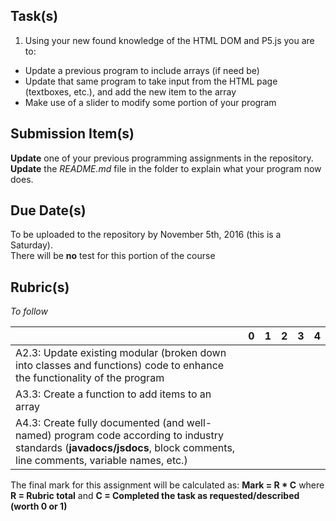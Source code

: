 
Task(s)
-------
1. Using your new found knowledge of the HTML DOM and P5.js you are to:
  * Update a previous program to include arrays (if need be)
  * Update that same program to take input from the HTML page (textboxes, etc.), and add the new item to the array
  * Make use of a slider to modify some portion of your program

Submission Item(s)
------------------
**Update** one of your previous programming assignments in the repository.  
**Update** the _README.md_ file in the folder to explain what your program now does.

Due Date(s)
-------------
To be uploaded to the repository by November 5th, 2016 (this is a Saturday).  
There will be **no** test for this portion of the course

Rubric(s)
---------
_To follow_

|                                          | 0    | 1    | 2    | 3    | 4    |
| ---------------------------------------- | ---- | ---- | ---- | ---- | ---- |
| A2.3: Update existing modular (broken down into classes and functions) code to enhance the functionality of the program |      |      |      |      |      |
| A3.3: Create a function to add items to an array  |      |      |      |      |      |
| A4.3: Create fully documented (and well-named) program code according to industry standards (**javadocs/jsdocs**, block comments, line comments, variable names, etc.) |      |      |      |      |      |

The final mark for this assignment will be calculated as: __Mark = R * C__ where **R = Rubric total** and **C = Completed the task as requested/described (worth 0 or 1)**
